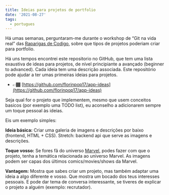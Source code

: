 ```yaml
---
title: Ideias para projetos de portfolio
date: '2021-08-27'
tags:
  - portugues
---
```


Há umas semanas, perguntaram-me durante o workshop de “Git na vida real” das [Raparigas de Codigo](https://raparigasdocodigo.pt/), sobre que tipos de projetos poderiam criar para portfolio.

Há uns tempos encontrei este repositorio no GitHub, que tem uma lista exaustiva de ideas para projetos, de nível principiante a avançado (beginner to advanced). Cada ideia tem uma descrição associada. Este repositório pode ajudar a ter umas primeiras ideias para projetos.

- 👉🏾 [https://github.com/florinpop17/app-ideas](https://github.com/florinpop17/app-ideas) 

Seja qual for o projeto que implementem, mesmo que usem conceitos basicos (por exemplo uma TODO list), eu aconselho a adicionarem sempre um toque pessoal às ideias.

Eis um exemplo simples:

**Ideia básica:** Criar uma galeria de imagens e descrições por baixo (frontend, HTML + CSS). Stretch: backend api que serve as imagens e descrições.

**Toque vosso:** Se fores fã do universo [Marvel](https://www.marvel.com/), podes fazer com que o projeto, tenha a temática relacionada ao universo Marvel. As imagens podem ser capas dos últimos comics/movies/shows da Marvel.

**Vantagem:** Mostra que sabes criar um projeto, mas também adaptar uma ideia a algo diferente e vosso. Que mostra um bocado dos teus interesses pessoais. E pode dar tema de conversa interessante, se tiveres de explicar o projeto a alguém (exemplo: recrutador).
